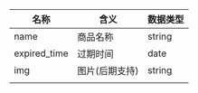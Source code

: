 | 名称         | 含义           | 数据类型 |
| ------------ | -------------- | -------- |
| name         | 商品名称       | string   |
| expired_time | 过期时间       | date     |
| img          | 图片(后期支持) | string   |
|              |                |          |



